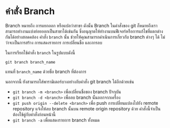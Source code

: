 # คำสั่ง Branch
Branch หมายถึง การแยกออก หรือแปลว่าสาขา ดังนั้น Branch ในคำสั่งของ git ก็หมายถึงเราสามารถทำงานแบ่งย่อยออกเป็นสาขาได้เช่นกัน ซึ่งอนุญาตให้ทำงานบนฟีเจอร์หรือการแก้ไขที่แตกต่างกันได้อย่างสอดคล้อง คำสั่ง `branch` นั้น ช่วยให้คุณสามารถดำเนินการเกี่ยวกับ branch ต่างๆ ได้ ไม่ว่าจะเป็นการสร้าง การแสดงรายการ การเปลี่ยนชื่อ และการลบ

ในการเรียกใช้คำสั่ง `branch` ในรูปแบบดังนี้

```
git branch branch_name
```
แทนที่ `branch_name` ด้วยชื่อ branch ที่ต้องการ

นอกจากนี้ ยังสามารถใส่พารามิเตอร์บางอย่างกับคำสั่ง git branch ได้อีกด้วยเช่น

- `git branch -m <branch>` เพื่อเปลี่ยนชื่อของ branch ปัจจุบัน
- `git branch -d <branch>` เพื่อลบ branch นั้นออกจากเครื่อง
- `git push origin --delete <branch>` เพื่อ push การเปลี่ยนแปลงไปยัง remote repository แจ้งให้ลบ branch นั้นบน remote origin repository ด้วย คำสั่งนี้จำเป็นต้องใช้คู่กับคำสั่งก่อนหน้านี้
- `git branch -a` เพื่อแสดงรายการ branch ทั้งหมด

